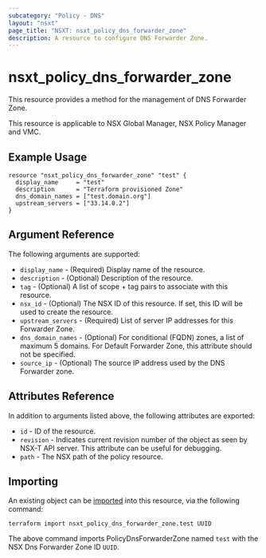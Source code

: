 ```yaml
---
subcategory: "Policy - DNS"
layout: "nsxt"
page_title: "NSXT: nsxt_policy_dns_forwarder_zone"
description: A resource to configure DNS Forwarder Zone.
---
```


# nsxt_policy_dns_forwarder_zone

This resource provides a method for the management of DNS Forwarder Zone.

This resource is applicable to NSX Global Manager, NSX Policy Manager and VMC.

## Example Usage

```hcl
resource "nsxt_policy_dns_forwarder_zone" "test" {
  display_name     = "test"
  description      = "Terraform provisioned Zone"
  dns_domain_names = ["test.domain.org"]
  upstream_servers = ["33.14.0.2"]
}
```

## Argument Reference

The following arguments are supported:

* `display_name` - (Required) Display name of the resource.
* `description` - (Optional) Description of the resource.
* `tag` - (Optional) A list of scope + tag pairs to associate with this resource.
* `nsx_id` - (Optional) The NSX ID of this resource. If set, this ID will be used to create the resource.
* `upstream_servers` - (Required) List of server IP addresses for this Forwarder Zone.
* `dns_domain_names` - (Optional) For conditional (FQDN) zones, a list of maximum 5 domains. For Default Forwarder Zone, this attribute should not be specified.
* `source_ip` - (Optional) The source IP address used by the DNS Forwarder zone.


## Attributes Reference

In addition to arguments listed above, the following attributes are exported:

* `id` - ID of the resource.
* `revision` - Indicates current revision number of the object as seen by NSX-T API server. This attribute can be useful for debugging.
* `path` - The NSX path of the policy resource.

## Importing

An existing object can be [imported][docs-import] into this resource, via the following command:

[docs-import]: https://www.terraform.io/cli/import

```
terraform import nsxt_policy_dns_forwarder_zone.test UUID
```

The above command imports PolicyDnsForwarderZone named `test` with the NSX Dns Forwarder Zone ID `UUID`.
